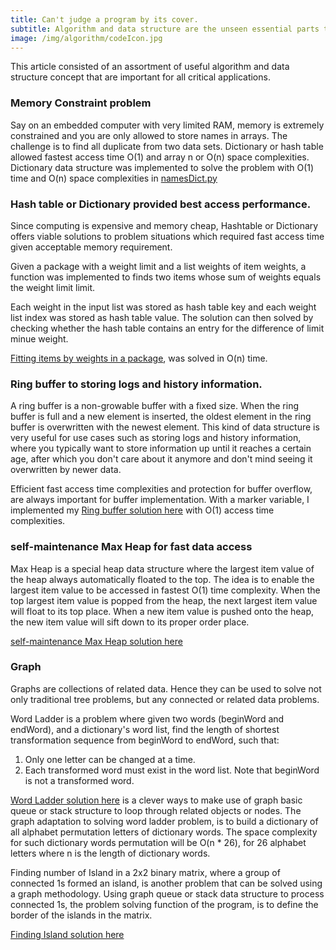 ```yaml
---
title: Can't judge a program by its cover.
subtitle: Algorithm and data structure are the unseen essential parts that make a good performing application.
image: /img/algorithm/codeIcon.jpg
---
```

This article consisted of an assortment of useful algorithm and data structure concept that are important for all critical applications.

### Memory Constraint problem
Say on an embedded computer with very limited RAM, memory is extremely constrained and you are only allowed to store names in arrays. The challenge is to find all duplicate from two data sets. Dictionary or hash table allowed fastest access time O(1) and array n or O(n) space complexities. Dictionary data structure was implemented to solve the problem with O(1) time and O(n) space complexities in [namesDict.py](https://github.com/cocoisland/Sprint-Challenge--Data-Structures-Python/blob/master/names/nameDict.py)

### Hash table or Dictionary provided best access performance.
Since computing is expensive and memory cheap, Hashtable or Dictionary offers viable solutions to problem situations which required fast access time given acceptable memory requirement. 

Given a package with a weight limit and a list weights of item weights, a function was implemented to finds two items whose sum of weights equals the weight limit limit.

Each weight in the input list was stored as hash table key and each weight list index was stored as hash table value. The solution can then solved by checking whether the hash table contains an entry for the difference of limit minue weight.

[Fitting items by weights in a package](https://github.com/cocoisland/Sprint-Challenge--Hash-BC/blob/master/hashtables/ex1/ex1.py), was solved in O(n) time.

### Ring buffer to storing logs and history information.
A ring buffer is a non-growable buffer with a fixed size. When the ring buffer is full and a new element is inserted, the oldest element in the ring buffer is overwritten with the newest element. This kind of data structure is very useful for use cases such as storing logs and history information, where you typically want to store information up until it reaches a certain age, after which you don't care about it anymore and don't mind seeing it overwritten by newer data.

Efficient fast access time complexities and protection for buffer overflow, are always important for buffer implementation. With a marker variable, I implemented my [Ring buffer solution here](https://github.com/cocoisland/Sprint-Challenge--Data-Structures-Python/blob/master/ring_buffer/ring_buffer.py) with O(1) access time complexities.

### self-maintenance Max Heap for fast data access
Max Heap is a special heap data structure where the largest item value of the heap always automatically floated to the top. The idea is to enable the largest item value to be accessed in fastest O(1) time complexity. When the top largest item value is popped from the heap, the next largest item value will float to its top place. When a new item value is pushed onto the heap, the new item value will sift down to its proper order place.

[self-maintenance Max Heap solution here](https://github.com/cocoisland/Data-Structures/blob/master/heap/max_heap.py)

### Graph
Graphs are collections of related data. Hence they can be used to solve not only traditional tree problems, but any connected or related data problems.

Word Ladder is a problem where given two words (beginWord and endWord), and a dictionary's word list, find the length of shortest transformation sequence from beginWord to endWord, such that: 
1. Only one letter can be changed at a time.
2. Each transformed word must exist in the word list. Note that beginWord is not a transformed word.

[Word Ladder solution here](https://github.com/cocoisland/Graphs/blob/master/projects/graph_problem/wordLadder.py) is a clever ways to make use of graph basic queue or stack structure to loop through related objects or nodes. The graph adaptation to solving word ladder problem, is to build a dictionary of all alphabet permutation letters of dictionary words. The space complexity for such dictionary words permutation will be O(n * 26), for 26 alphabet letters where n is the length of dictionary words.

Finding number of Island in a 2x2 binary matrix, where a group of connected 1s formed an island, is another problem that can be solved using a graph methodology. Using graph queue or stack data structure to process connected 1s, the problem solving function of the program, is to define the border of the islands in the matrix.

[Finding Island solution here](https://github.com/cocoisland/Graphs/blob/master/projects/graph_problem/island.py)


